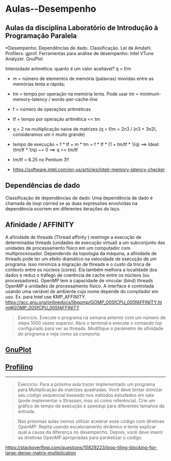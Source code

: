 # Aulas--Desempenho
<!-- TODO:  -->
## Aulas da disciplina Laboratório de Introdução à Programação Paralela ##
*Desempenho. Dependências de dado. Classificação. Lei de Amdahl. Profilers: gprof. Ferramentas para análise de desempenho: Intel VTune Analyzer. GnuPlot

Intensidade aritmética: quanto é um valor aceitável? q = f/m
* m = número de elementos de memória (palavras) movidas entre as memórias lenta e rápida;
* tm = tempo por operação na memória lenta. Pode usar tm = minimum-memory-latency / words-per-cache-line 
* f = número de operações aritméticas
* tf = tempo por operação aritmêtica << tm

* q = 2 na multiplicação naive de matrizes (q = f/m = 2n3 / (n3 + 3n2), consideramos um n muito grande)
* tempo de execução = f * tf + m * tm = f * tf * (1 + tm/tf  * 1/q) ==>  Ideal: (tm/tf  * 1/q) ~> 0 ==> q >> tm/tf

* tm/tf = 6.25 no Pentium 3!!
* https://software.intel.com/en-us/articles/intelr-memory-latency-checker

## Dependências de dado ##
Classificação de dependências de dado: Uma dependência de dado é chamada de *loop carried* se as duas expressões envolvidas na dependência ocorrem em diferentes iterações do laço.

## Afinidade / AFFINITY ##
A afinidade de threads (Thread affinity ) restringe a execução de determinadas threads (unidades de execução virtual) a um subconjunto das unidades de processamento físico em um computador com multiprocessador. Dependendo da topologia da máquina, a afinidade de threads pode ter um efeito dramático na velocidade de execução de um programa.
Isso minimiza a migração de threads e o custo da troca de contexto entre os núcleos (cores). Ela também melhora a localidade dos dados e reduz o tráfego de coerência de cache entre os núcleos (ou processadores).
OpenMP tem a capacidade de vincular (bind) threads OpenMP a unidades de processamento físico. A interface é controlada usando uma variável de ambiente cujo nome depende do compilador em uso. Ex. para Intel use KMP_AFFINITY.
https://gcc.gnu.org/onlinedocs/libgomp/GOMP_005fCPU_005fAFFINITY.html#GOMP_005fCPU_005fAFFINITY

> Exercício. Execute o programa na semana anterior com um número de steps 1000 vezes superior. Abra o terminal e execute o comando top configurado para ver as threads. Modifique o parâmetro de afinidade do programa e veja como se comporta.

## [GnuPlot](./gnuplot)

## [Profiling](./profiling)

---

> Exercício: Para a próxima aula trazer implementado um programa para Multiplicação de matrizes quadradas.
> Você deve tentar otimizar seu código sequencial baseado nos métodos estudados em sala (pode implementar o Strassen, mas só como referência). 
> Crie um gráfico de tempo de execução e speedup para diferentes tamaños da entrada. 

> Nas próximas aulas iremos utilizar acelerar esse código com diretivas OpenMP:
> Repita usando escalonamento dinâmico e tente explicar qual a causa da diferença no desempenho.
> Depois, você deve inserir as diretivas OpenMP apropriadas para paralelizar o código. 

https://stackoverflow.com/questions/15829223/loop-tiling-blocking-for-large-dense-matrix-multiplication
